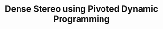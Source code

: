 ---
title: "Dense Stereo using Pivoted Dynamic Programming"
year: 2003
pdf_url: ""
category: "vision"
author_list: "Philip H.S. Torr, Antonio Criminisi, Philip H.S. Torr, Antonio Criminisi"
grant: "NULL"
pub_in: " Vision"
---